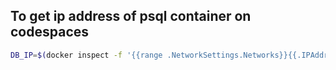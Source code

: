 ## To get ip address of psql container on codespaces
```bash 
DB_IP=$(docker inspect -f '{{range .NetworkSettings.Networks}}{{.IPAddress}}{{end}}' devcontainer-db-1)
```